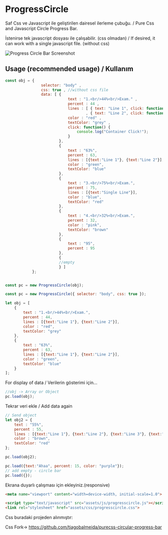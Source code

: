 # ProgressCircle

Saf Css ve Javascript ile geliştirilen dairesel ilerleme çubuğu. / Pure Css and Javascript Circle Progress Bar.

İstenirse tek javascript dosyası ile çalışabilir. (css olmadan) / If desired, it can work with a single javascript file. (without css)

![Progress Circle Bar Screenshot](https://github.com/cengizbesir/ProgressCircleBar/blob/main/ProgressCircleBar.png)

Usage (recommended usage) / Kullanım
------
```js
const obj = {
				selector: "body" , 
				css: true , //without css file
				data: [ {
							text : "1.<br/>44%<br/>Exam." ,
							percent : 44 ,
							lines : [ { text: "Line 1", click: function() { console.log("Line 1 Click!"); } }
									, { text: "Line 2", click: function() { console.log("Line 2 Click!"); } } ] ,
							color : "red" ,
							textColor: "grey" ,
							click: function() {
								console.log("Container Click!");
							}
						},
						{
							text : "63%",
							percent : 63,
							lines : [{text:"Line 1"}, {text:"Line 2"}],
							color : "green",
							textColor: "blue"
						},
						{
							text : "3.<br/>75%<br/>Exam.",
							percent : 75,
							lines : [{text:"Single Line"}],
							color : "blue",
							textColor: "red"
						},
						{
							text : "4.<br/>32%<br/>Exam.",
							percent : 32,
							color : "pink",
							textColor: "brown"
						},
						{
							text : "95",
							percent : 95
						},
						{
						//empty
						} ]
			};


const pc = new ProgressCircle(obj);
```
```js
const pc = new ProgressCircle({ selector: "body", css: true });

let obj = [
	{
		text : "1.<br/>44%<br/>Exam.",
		percent : 44,
		lines : [{text:"Line 1"}, {text:"Line 2"}],
		color : "red",
		textColor: "grey"
	},
	{
		text : "63%",
		percent : 63,
		lines : [{text:"Line 1"}, {text:"Line 2"}],
		color : "green",
		textColor: "blue"
	}
];
```
For display of data / Verilerin gösterimi için...
```js
//obj -> Array or Object
pc.load(obj);
```
Tekrar veri ekle / Add data again
```js
// Send object
let obj2 = {
	text : "55%",
	percent : 55,
	lines : [{text:"Line 1"}, {text:"Line 2"}, {text:"Line 3"}, {text:"Line 4"}],
	color : "brown",
	textColor: "red"
};

pc.load(obj2);

pc.load({text:"Ahaa", percent: 15, color: "purple"});
// add empty - circle bar
pc.load({});
```
Ekrana duyarlı çalışması için ekleyiniz.(responsive)
```html
<meta name="viewport" content="width=device-width, initial-scale=1.0">
```
```html
<script type="text/javascript" src="assets/js/progresscircle.js"></script>
<link rel="stylesheet" href="assets/css/progresscircle.css">
```

Css buradaki projeden alınmıştır:

Css Fork-> https://github.com/tiagobalmeida/purecss-circular-progress-bar
